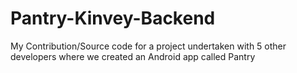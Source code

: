 # Pantry-Kinvey-Backend
My Contribution/Source code for a project undertaken with 5 other developers where we created an Android app called Pantry
